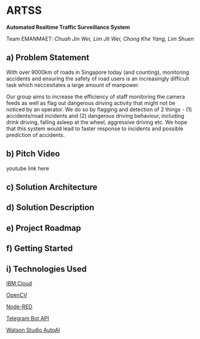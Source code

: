 # ARTSS
**Automated Realtime Traffic Surveillance System**

Team EMANMAET: *Chuah Jin Wei, Lim Jit Wei, Chong Khe Yang, Lim Shuen*

## a) Problem Statement
With over 9000km of roads in Singapore today (and counting), monitoring accidents and ensuring the safety of road users is an increasingly difficult task which neccesitates a large amount of manpower.

Our group aims to increase the efficiency of staff monitoring the camera feeds as well as flag out dangerous driving activity that might not be noticed by an operator. We do so by flagging and detection of 2 things - (1) accidents/road incidents and (2) dangerous driving behaviour, including drink driving, falling asleep at the wheel, aggressive driving etc. We hope that this system would lead to faster response to incidents and possible prediction of accidents.

## b) Pitch Video
youtube link here

## c) Solution Architecture


## d) Solution Description

## e) Project Roadmap

## f) Getting Started

## i) Technologies Used
[IBM Cloud](https://www.ibm.com/sg-en/cloud)

[OpenCV](http://opencv.org/)

[Node-RED](https://nodered.org/)

[Telegram Bot API](https://core.telegram.org/bots/api)

[Watson Studio AutoAI](https://www.ibm.com/sg-en/cloud/watson-studio/autoai)
